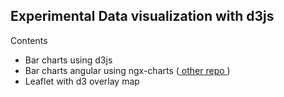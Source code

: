 ## Experimental Data visualization with d3js

Contents

* Bar charts using d3js
* Bar charts angular using ngx-charts (<a href="https://github.com/kaikun213/AngularioTuT"> other repo </a>)
* Leaflet with d3 overlay map
